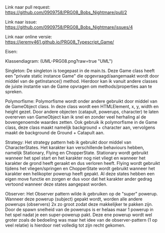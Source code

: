 Link naar pull request:
https://github.com/0909758/PRG08_Bobs_Nightmare/pull/2

Link naar issue:
https://github.com/0909758/PRG08_Bobs_Nightmare/issues/4

Link naar online versie:
https://jeremy461.github.io/PRG08_Typescript_Game/

Eisen:

Klassendiagram:
(UML-PRG08.png?raw=true "UML")

Singleton:
De singleton is toegepast in de main.ts. Deze Game class heeft een "private static instance Game" die opgevraagd/aangemaakt wordt door middel van de getInstance() method. Hierdoor kan ik vanuit andere classes de juiste instantie van de Game opvragen om methods/properties aan te spreken.

Polymorfisme:
Polymorfisme wordt onder andere gebruikt door middel van de GameObject class. In deze class wordt een HTMLElement, x, y, width en height gezet. Door andere objecten (catapult, powerups, character) te laten overerven van GameObject kan ik snel en zonder veel herhaling al de bovengenoemde waardes zetten. Ook gebruik ik polymorfisme in de Game class, deze class maakt namelijk background + character aan, vervolgens maakt de background de Ground + Catapult aan.

Strategy:
Het strategy pattern heb ik gebruikt door middel van CharacterStates. Het karakter kan verschillende behaviours hebben, namelijk Stationary, Flying en ChopperState. Stationary wordt gebruikt wanneer het spel start en het karakter nog niet vliegt en wanneer het karakter de grond heeft geraakt en dus verloren heeft. Flying wordt gebruikt tijdens het vliegen/springen en ChopperState wordt gebruikt wanneer het karakter een helikopter powerup heeft gepakt. Al deze states hebben een eigen move functie en zorgen er dus voor dat het karakter ander gedrag vertoond wanneer deze states aangepast worden.

Observer:
Het Observer pattern wilde ik gebruiken op de "super" powerup. Wanneer deze powerup (subject) gepakt wordt, worden alle andere powerups (observers) 2x zo groot zodat deze makkelijker te pakken zijn. Door de spawn snelheid van de powerups is er helaas maar 1 powerup in het spel nadat je een super-powerup pakt. Deze ene powerup wordt wel groter zoals de bedoeling was maar het idee van de observer-pattern (1 op veel relatie) is hierdoor niet volledig tot zijn recht gekomen.
